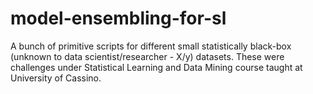 # model-ensembling-for-sl
A bunch of primitive scripts for different small statistically black-box (unknown to data scientist/researcher - X/y) datasets. These were challenges under Statistical Learning and Data Mining course taught at University of Cassino.
